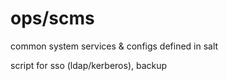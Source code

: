 ops/scms
========

common system services & configs defined in salt

script for sso (ldap/kerberos), backup
